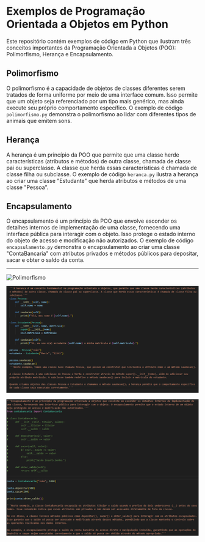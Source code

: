 # Exemplos de Programação Orientada a Objetos em Python

Este repositório contém exemplos de código em Python que ilustram três conceitos importantes da Programação Orientada a Objetos (POO): Polimorfismo, Herança e Encapsulamento.

## Polimorfismo

O polimorfismo é a capacidade de objetos de classes diferentes serem tratados de forma uniforme por meio de uma interface comum. Isso permite que um objeto seja referenciado por um tipo mais genérico, mas ainda execute seu próprio comportamento específico. O exemplo de código `polimorfismo.py` demonstra o polimorfismo ao lidar com diferentes tipos de animais que emitem sons.

## Herança

A herança é um princípio da POO que permite que uma classe herde características (atributos e métodos) de outra classe, chamada de classe pai ou superclasse. A classe que herda essas características é chamada de classe filha ou subclasse. O exemplo de código `heranca.py` ilustra a herança ao criar uma classe "Estudante" que herda atributos e métodos de uma classe "Pessoa".

## Encapsulamento

O encapsulamento é um princípio da POO que envolve esconder os detalhes internos de implementação de uma classe, fornecendo uma interface pública para interagir com o objeto. Isso protege o estado interno do objeto de acesso e modificação não autorizados. O exemplo de código `encapsulamento.py` demonstra o encapsulamento ao criar uma classe "ContaBancaria" com atributos privados e métodos públicos para depositar, sacar e obter o saldo da conta.

---

![Polimorfismo](polimorfismo.png)

![Herança](heranca.png)

![Encapsulamento](encapsulamento.png)
